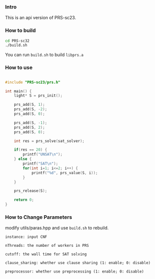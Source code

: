 

### Intro

This is an api version of PRS-sc23.

### How to build

```bash
cd PRS-sc32
./build.sh
```

You can run `build.sh` to build `libprs.a`

### How to use

```cpp

#include "PRS-sc23/prs.h"

int main() {
    light* S = prs_init();

    prs_add(S, 1);
    prs_add(S, -2);
    prs_add(S, 0);

    prs_add(S, -1);
    prs_add(S, 2);
    prs_add(S, 0);

    int res = prs_solve(sat_solver);

    if(res == 20) {
        printf("UNSAT\n");
    } else {
        printf("SAT\n");
        for(int i=1; i<=2; i++) {
            printf("%d", prs_value(S, i));
        }
    }

    prs_release(S);

    return 0;
}

```

### How to Change Parameters

modify utils/paras.hpp and use `build.sh` to rebuild.

```
instance: input CNF 

nThreads: the number of workers in PRS

cutoff: the wall time for SAT solving

clause_sharing: whether use clause sharing (1: enable; 0: disable) 

preprocessor: whether use preprocessing (1: enable; 0: disable)
```